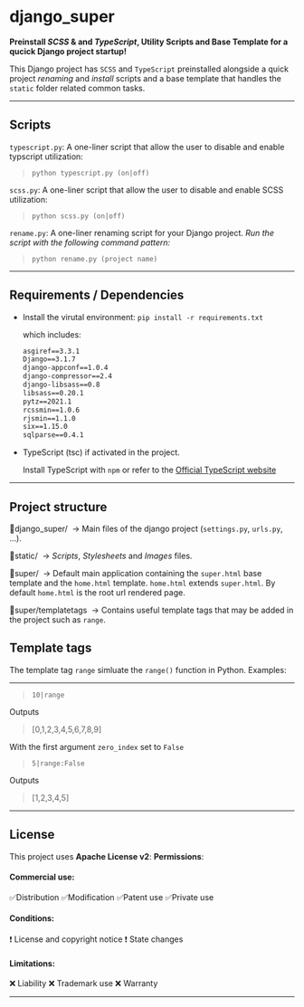 # django_super
**Preinstall _SCSS_ & and _TypeScript_, Utility Scripts and Base Template for a qucick Django project startup!**

This Django project has `SCSS` and `TypeScript` preinstalled alongside a quick project _renaming_ and _install_ scripts and a base template that handles the `static` folder related common tasks. 

___
## Scripts

`typescript.py`: A one-liner script that allow the user to disable and enable typscript utilization:
> `python typescript.py (on|off)`

`scss.py`: A one-liner script that allow the user to disable and enable SCSS utilization:
> `python scss.py (on|off)`

`rename.py`: A one-liner renaming script for your Django project.
_Run the script with the following command pattern:_
> `python rename.py (project name)`

___

## Requirements / Dependencies ##
- Install the virutal environment:
`pip install -r requirements.txt`

    which includes:
    ```txt
    asgiref==3.3.1
    Django==3.1.7
    django-appconf==1.0.4
    django-compressor==2.4
    django-libsass==0.8
    libsass==0.20.1
    pytz==2021.1
    rcssmin==1.0.6
    rjsmin==1.1.0
    six==1.15.0
    sqlparse==0.4.1
    ```

- TypeScript (tsc) if activated in the project.

    Install TypeScript with `npm` or refer to the [Official TypeScript website](https://www.typescriptlang.org/download)

___

## Project structure

&#x1F4C1;django_super/ &nbsp;&#8594; Main files of the django project (`settings.py`, `urls.py`, ...).

&#x1F4C1;static/ &nbsp;&#8594; _Scripts_, _Stylesheets_ and _Images_ files.

&#x1F4C1;super/ &nbsp;&#8594; Default main application containing the `super.html` base template and the `home.html` template. `home.html` extends `super.html`. By default `home.html` is the root url rendered page. 

&#x1F4C1;super/templatetags &nbsp;&#8594; Contains useful template tags that may be added in the project such as `range`.


## Template tags ##

The template tag `range` simluate the `range()` function in Python. 
Examples:
___
> `10|range`

Outputs
> [0,1,2,3,4,5,6,7,8,9]


With the first argument `zero_index` set to `False`
> `5|range:False`

Outputs
> [1,2,3,4,5]

___

## License ##

This project uses **Apache License v2**: 
**Permissions**:

#### Commercial use: ####
&#9989;Distribution
&#9989;Modification
&#9989;Patent use
&#9989;Private use

#### Conditions: ####
&#10071; License and copyright notice
&#10071; State changes

#### Limitations: ####
&#10060; Liability
&#10060; Trademark use
&#10060; Warranty

___